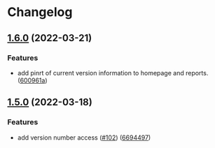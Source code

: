 # Changelog

## [1.6.0](https://github.com/clinical-genomics-uppsala/NIPTViewer/compare/v1.5.0...v1.6.0) (2022-03-21)


### Features

* add pinrt of current version information to homepage and reports. ([600961a](https://github.com/clinical-genomics-uppsala/NIPTViewer/commit/600961a269d2584667eba1efad7686bc6e54dbc4))

## [1.5.0](https://github.com/clinical-genomics-uppsala/NIPTViewer/compare/v1.4.1...v1.5.0) (2022-03-18)


### Features

* add version number access ([#102](https://github.com/clinical-genomics-uppsala/NIPTViewer/issues/102)) ([6694497](https://github.com/clinical-genomics-uppsala/NIPTViewer/commit/66944975b68e15b9094f93420b453de83224e89d))
